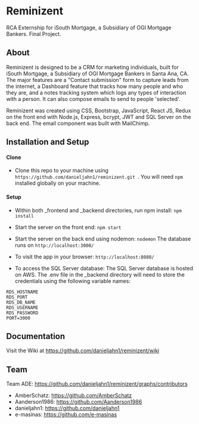 # Reminizent
RCA Externship for iSouth Mortgage, a Subsidiary of OGI Mortgage Bankers. Final Project.

## About
Reminizent is designed to be a CRM for marketing individuals, built for iSouth Mortgage, a Subsidiary of OGI Mortgage Bankers in Santa Ana, CA. The major features are a "Contact submission" form to capture leads from the internet, a Dashboard feature that tracks how many people and who they are, and a notes tracking system which logs any types of interaction with a person. It can also compose emails to send to people 'selected'.

Reminizent was created using CSS, Bootstrap, JavaScript, React JS, Redux on the front end with Node.js, Express, bcrypt, JWT and SQL Server on the back end. The email component was built with MailChimp.


## Installation and Setup

#### Clone
* Clone this repo to your machine using ``` https://github.com/danieljahn1/reminizent.git  ```. You will need ``` npm ``` installed globally on your machine.

#### Setup
* Within both _frontend and _backend directories, run npm install: ``` npm install ```

* Start the server on the front end:  ``` npm start ```

* Start the server on the back end using nodemon:  ``` nodemon ```
  The database runs on ``` http://localhost:3000/ ```

* To visit the app in your browser:  ``` http://localhost:8080/ ```

* To access the SQL Server database: The SQL Server database is hosted on AWS. The .env file in the _backend directory will need to store the credentials using the following variable names:
```
RDS_HOSTNAME
RDS_PORT
RDS_DB_NAME
RDS_USERNAME
RDS_PASSWORD
PORT=3000
```


## Documentation

Visit the Wiki at https://github.com/danieljahn1/reminizent/wiki


## Team
Team ADE: https://github.com/danieljahn1/reminizent/graphs/contributors
* AmberSchatz: https://github.com/AmberSchatz
* Aanderson1986: https://github.com/Aanderson1986
* danieljahn1: https://github.com/danieljahn1
* e-masinas: https://github.com/e-masinas

